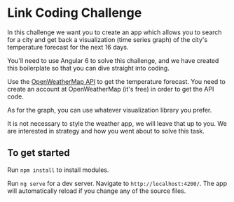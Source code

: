 # Link Coding Challenge

In this challenge we want you to create an app which allows you to search for a city and get back a visualization (time series graph) of the city's temperature forecast for the next 16 days.

You'll need to use Angular 6 to solve this challenge, and we have created this boilerplate so that you can dive straight into coding.

Use the [OpenWeatherMap API](https://openweathermap.org/api) to get the temperature forecast. You need to create an account at OpenWeatherMap (it's free) in order to get the API code. 

As for the graph, you can use whatever visualization library you prefer.

It is not necessary to style the weather app, we will leave that up to you. We are interested in strategy and how you went about to solve this task. 

## To get started

Run `npm install` to install modules. 

Run `ng serve` for a dev server. Navigate to `http://localhost:4200/`. The app will automatically reload if you change any of the source files.

